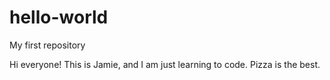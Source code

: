 # hello-world
My first repository

Hi everyone! This is Jamie, and I am just learning to code.
Pizza is the best.
